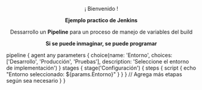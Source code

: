 <p align="center">¡ Bienvenido !</p>
<p align="center"><b>Ejemplo practico de Jenkins</b></p>
<p align="center"><a>Dessarrollo un <b>Pipeline</b> para un proceso de manejo de variables del build</b></a></p>
<p align="center"><b>Si se puede inmaginar, se puede programar</b></p>

pipeline {
    agent any
    parameters {
        choice(name: 'Entorno', choices: ['Desarrollo', 'Producción', 'Pruebas'], description: 'Seleccione el entorno de implementación')
    }
    stages {
        stage('Configuración') {
            steps {
                script {
                    echo "Entorno seleccionado: ${params.Entorno}"
                }
            }
        }
        // Agrega más etapas según sea necesario
    }
}
